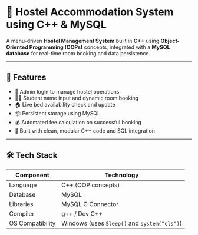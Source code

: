 # 🏨 Hostel Accommodation System using C++ & MySQL

A menu-driven **Hostel Management System** built in **C++** using **Object-Oriented Programming (OOPs)** concepts, integrated with a **MySQL database** for real-time room booking and data persistence.

---

## 🚀 Features

- 🔐 Admin login to manage hostel operations
- 🧑‍🎓 Student name input and dynamic room booking
- 🏠 Live bed availability check and update
- 📦 Persistent storage using MySQL
- 💰 Automated fee calculation on successful booking
- 🧠 Built with clean, modular C++ code and SQL integration

---

## 🛠 Tech Stack

| Component        | Technology        |
|------------------|-------------------|
| Language         | C++ (OOP concepts)|
| Database         | MySQL             |
| Libraries        | MySQL C Connector |
| Compiler         | g++ / Dev C++     |
| OS Compatibility | Windows (uses `Sleep()` and `system("cls")`) |
